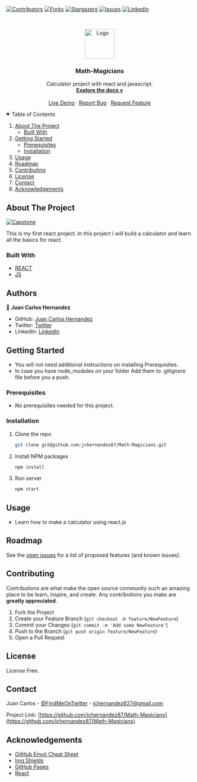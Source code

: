 [![Contributors][contributors-shield]][contributors-url]
[![Forks][forks-shield]][forks-url]
[![Stargazers][stars-shield]][stars-url]
[![Issues][issues-shield]][issues-url]
[![LinkedIn][linkedin-shield]][linkedin-url]



<br />
<p align="center">
  <a href="https://github.com/jchernandez87/Math-Magicians">
    <img src="https://user-images.githubusercontent.com/44485810/121365647-71b70400-c8fe-11eb-8ca7-b8295f16c12a.png" alt="Logo" width="80" height="80">
  </a>

  <h3 align="center">Math-Magicians</h3>

  <p align="center">
    Calculator project with react and javascript.
    <br />
    <a href="https://github.com/jchernandez87/Math-Magicians"><strong>Explore the docs »</strong></a>
    <br />
    <br />
    <a href="https://condescending-perlman-3f054f.netlify.app/">Live Demo</a>
    ·
    <a href="https://github.com/jchernandez87/Math-Magicians"/issues">Report Bug</a>
    ·
    <a href="https://github.com/jchernandez87/Math-Magicians"/issues">Request Feature</a>
  </p>
</p>


<details open="open">
  <summary>Table of Contents</summary>
  <ol>
    <li>
      <a href="#about-the-project">About The Project</a>
      <ul>
        <li><a href="#built-with">Built With</a></li>
      </ul>
    </li>
    <li>
      <a href="#getting-started">Getting Started</a>
      <ul>
        <li><a href="#prerequisites">Prerequisites</a></li>
        <li><a href="#installation">Installation</a></li>
      </ul>
    </li>
    <li><a href="#usage">Usage</a></li>
    <li><a href="#roadmap">Roadmap</a></li>
    <li><a href="#contributing">Contributing</a></li>
    <li><a href="#license">License</a></li>
    <li><a href="#contact">Contact</a></li>
    <li><a href="#acknowledgements">Acknowledgements</a></li>
  </ol>
</details>


## About The Project

[![Capstone][product-screenshot]](https://jchernandez87.github.io/Math-Magicians)

This is my first react project. In this project I will build a calculator and learn all the basics for react.

### Built With

* [REACT](https://reactjs.org/)                              
* [JS](https://www.javascript.com/)

## Authors

👤 **Juan Carlos Hernandez**

- GitHub: [Juan Carlos Hernandez](https://github.com/jchernandez87)
- Twitter: [Twitter](https://twitter.com/Juancar70771241)
- LinkedIn: [LinkedIn](https://www.linkedin.com/in/juan-carlos-hernandez-200a05175)

                                   
## Getting Started

* You will not need additional instructions on installing Prerequisites.
* In case you have node_modules on your folder Add them to .gitignore file before you a push.

### Prerequisites

* No prerequisites needed for this project.

### Installation
1. Clone the repo
   ```sh
   git clone git@github.com:jchernandez87/Math-Magicians.git
   ```
2. Install NPM packages
   ```sh
   npm install
   ```
3. Run server
   ```sh
   npm start
   ```
                                   
## Usage

* Learn how to make a calculator using react.js


## Roadmap

See the [open issues](https://github.com/jchernandez87/Math-Magicians/issues) for a list of proposed features (and known issues).


## Contributing

Contributions are what make the open source community such an amazing place to be learn, inspire, and create. Any contributions you make are **greatly appreciated**.

1. Fork the Project
2. Create your Feature Branch (`git checkout -b feature/NewFeature`)
3. Commit your Changes (`git commit -m 'Add some NewFeature'`)
4. Push to the Branch (`git push origin feature/NewFeature`)
5. Open a Pull Request

## License
                                   
License Free.

## Contact

Juan Carlos - [@FindMeOnTwitter](https://twitter.com/Juancar70771241) - jchernandez827@gmail.com

Project Link: [https://github.com/jchernandez87/Math-Magicians](https://github.com/jchernandez87/Math-Magicians)


## Acknowledgements
* [GitHub Emoji Cheat Sheet](https://www.webpagefx.com/tools/emoji-cheat-sheet)
* [Img Shields](https://shields.io)
* [GitHub Pages](https://pages.github.com)
* [React](https://reactjs.org/)


[contributors-shield]: https://img.shields.io/github/contributors/jchernandez87/Math-Magicians?style=for-the-badge
[contributors-url]: https://github.com/jchernandez87/Math-Magicians/graphs/contributors
[forks-shield]: https://img.shields.io/github/forks/jchernandez87/Math-Magicians?style=for-the-badge
[forks-url]: https://github.com/jchernandez87/Math-Magicians/network/members
[stars-shield]: https://img.shields.io/github/stars/jchernandez87/Math-Magicians?style=for-the-badge
[stars-url]: https://github.com/jchernandez87/Math-Magicians/stargazers
[issues-shield]: https://img.shields.io/github/issues/jchernandez87/Math-Magicians?style=for-the-badge
[issues-url]: https://github.com/jchernandez87/Math-Magicians/issues
[linkedin-shield]: https://img.shields.io/badge/-LinkedIn-black.svg?style=for-the-badge&logo=linkedin&colorB=555
[linkedin-url]: https://www.linkedin.com/in/juan-carlos-hernandez-200a05175
[product-screenshot]: https://user-images.githubusercontent.com/44485810/129104037-1b866b9f-26f0-4abb-9e9d-1f7cfce0f937.png


